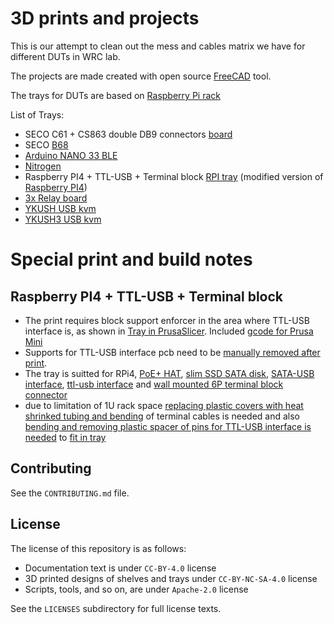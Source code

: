 <!--
SPDX-FileCopyrightText: Huawei Inc.

SPDX-License-Identifier: CC-BY-4.0
-->

# 3D prints and projects


This is our attempt to clean out the mess and cables matrix we have for different DUTs in WRC lab.

The projects are made created with open source [FreeCAD](https://www.freecadweb.org) tool.

The trays for DUTs are based on [Raspberry Pi rack](https://www.prusaprinters.org/prints/69176-1u-raspberry-pi-rack-with-moduler-trays/files)

List of Trays:

- SECO C61 + CS863 double DB9 connectors [board](SBCB68_tray.png) 
- SECO [B68](SBCB68_tray.png)
- [Arduino NANO 33 BLE ](Arduino_Nano_33_BLE_tray.png)
- [Nitrogen](3D_shelves/Nitrogen_tray.png)
- Raspberry PI4 + TTL-USB + Terminal block [RPI tray](3D_shelves/trpi4-1-rpi4-tray-all.png) (modified version of [Raspberry PI4](https://www.prusaprinters.org/prints/69176-1u-raspberry-pi-rack-with-moduler-trays/files))
- [3x Relay board ](3D_shelves/relay_tray-Relay_tray.png)
- [YKUSH USB kvm](3D_shelves/ykush_tray.png)
- [YKUSH3 USB kvm](3D_shelves/ykush3_tray.png)


# Special print and build notes

## Raspberry PI4 + TTL-USB + Terminal block

* The print requires block support enforcer in the area where TTL-USB interface is, as shown in [Tray in PrusaSlicer](trpi4-prusaslicer.png). Included [gcode for Prusa Mini](trpi4-1-rpi4-tray-all_0.2mm_PETG_MINI_7h22m.gcode) 
* Supports for TTL-USB interface pcb need to be [manually removed after print](remove_supports.png).
* The tray is suitted for RPi4, [PoE+ HAT](https://www.amazon.de/gp/product/B0928ZD7QQ), [slim SSD SATA disk](https://www.komputronik.pl/product/376298/kingston-ssd-a400-120gb.html), [SATA-USB interface](https://www.amazon.de/-/en/gp/product/B06XCV1W97), [ttl-usb interface](https://www.aliexpress.com/item/32786625237.html) and [wall mounted 6P terminal block connector](https://www.aliexpress.com/item/10000003892271.html)
* due to limitation of 1U rack space [replacing plastic covers with heat shrinked tubing and bending](bend_connectors.png) of terminal cables is needed and also [bending and removing plastic spacer of pins for TTL-USB interface is needed](bend_pins.png) to [fit in tray](rpi_assembly.png)

## Contributing

See the `CONTRIBUTING.md` file.

## License

The license of this repository is as follows:

* Documentation text is under `CC-BY-4.0` license
* 3D printed designs of shelves and trays under `CC-BY-NC-SA-4.0` license
* Scripts, tools, and so on, are under `Apache-2.0` license

See the `LICENSES` subdirectory for full license texts.
